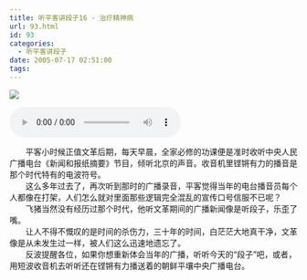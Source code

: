 ```yaml
---
title: 听平客讲段子16 - 治疗精神病
url: 93.html
id: 93
categories:
  - 听平客讲段子
date: 2005-07-17 02:51:00
tags:
---
```


![](https://antiwave.tech/wp-content/uploads/2020/01/05-07-17.gif)

<audio controls height="100" width="100">
  <source src="https://content.antiwave.tech/file/antiwave/%E5%90%AC%E5%B9%B3%E5%AE%A2%E8%AE%B2%E6%AE%B5%E5%AD%9016+-+%E6%B2%BB%E7%96%97%E7%B2%BE%E7%A5%9E%E7%97%85.mp3" type="audio/mpeg">
  <embed height="50" width="100" src="https://content.antiwave.tech/file/antiwave/%E5%90%AC%E5%B9%B3%E5%AE%A2%E8%AE%B2%E6%AE%B5%E5%AD%9016+-+%E6%B2%BB%E7%96%97%E7%B2%BE%E7%A5%9E%E7%97%85.mp3">
</audio>


　　平客小时候正值文革后期，每天早晨，全家必修的功课便是准时收听中央人民广播电台《新闻和报纸摘要》节目，倾听北京的声音。收音机里铿锵有力的播音是那个时代特有的电波符号。  
　　这么多年过去了，再次听到那时的广播录音，平客觉得当年的电台播音员每个人都像在打架，人们怎么就对里面那些逻辑完全混乱的宣传口号信服不已呢？  
　　飞猪当然没有经历过那个时代，他听文革期间的广播新闻像是听段子，乐歪了嘴。  
　　让人不得不慨叹的是时间的杀伤力，三十年的时间，白茫茫大地真干净，文革像是从未发生过一样，被人们这么迅速地遗忘了。  
　　反波提醒各位，如果你想重新体会当年的广播，听听今天的“段子”吧，或者，用短波收音机去听听还在铿锵有力播送着的朝鲜平壤中央广播电台。